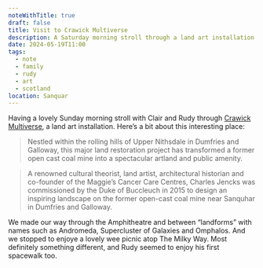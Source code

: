 ```yaml
---
noteWithTitle: true
draft: false
title: Visit to Crawick Multiverse
description: A Saturday morning stroll through a land art installation with Clair and Rudy
date: 2024-05-19T11:00
tags:
  - note
  - family
  - rudy
  - art
  - scotland
location: Sanquar
---
```

Having a lovely Sunday morning stroll with Clair and Rudy through [Crawick Multiverse](https://www.crawickmultiverse.co.uk/), a land art installation. Here’s a bit about this interesting place:

> Nestled within the rolling hills of Upper Nithsdale in Dumfries and Galloway, this major land restoration project has transformed a former open cast coal mine into a spectacular artland and public amenity.

> A renowned cultural theorist, land artist, architectural historian and co-founder of the Maggie’s Cancer Care Centres, Charles Jencks was commissioned by the Duke of Buccleuch in 2015 to design an inspiring landscape on the former open-cast coal mine near Sanquhar in Dumfries and Galloway.

We made our way through the Amphitheatre and between “landforms” with names such as Andromeda, Supercluster of Galaxies and Omphalos. And we stopped to enjoye a lovely wee picnic atop The Milky Way. Most definitely something different, and Rudy seemed to enjoy his first spacewalk too. 

